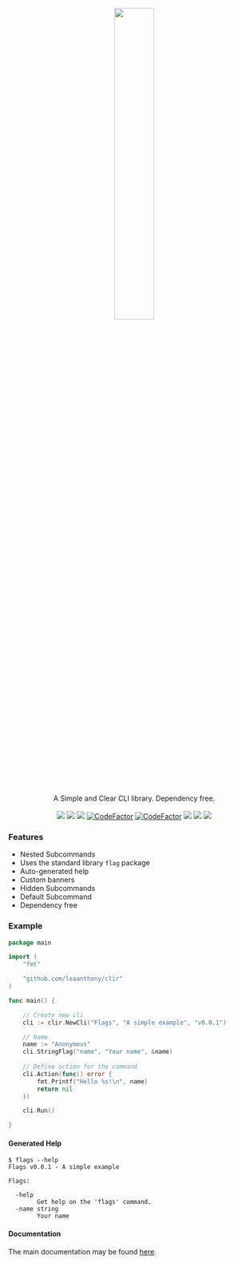 <p align="center" style="text-align: center">
   <img src="clir_logo.png" width="40%"><br/>
</p>
<p align="center">
   A Simple and Clear CLI library. Dependency free.<br/><br/>
   <a href="https://github.com/leaanthony/clir/blob/master/LICENSE"><img src="https://img.shields.io/badge/License-MIT-blue.svg"></a>
   <a href="https://goreportcard.com/report/github.com/leaanthony/clir"><img src="https://goreportcard.com/badge/github.com/leaanthony/clir"/></a>
   <a href="http://godoc.org/github.com/leaanthony/clir"><img src="https://img.shields.io/badge/godoc-reference-blue.svg"/></a>
   <a href="https://www.codefactor.io/repository/github/leaanthony/clir"><img src="https://www.codefactor.io/repository/github/leaanthony/clir/badge" alt="CodeFactor" /></a>
   <a href="https://github.com/leaanthony/clir/issues"><img src="https://img.shields.io/badge/contributions-welcome-brightgreen.svg?style=flat" alt="CodeFactor" /></a>
   <a href="https://app.fossa.com/projects/git%2Bgithub.com%2Fleaanthony%2Fclir?ref=badge_shield" alt="FOSSA Status"><img src="https://app.fossa.com/api/projects/git%2Bgithub.com%2Fleaanthony%2Fclir.svg?type=shield"/></a>
   <a href="https://houndci.com"><img src="https://img.shields.io/badge/Reviewed_by-Hound-8E64B0.svg"/></a>
	<a ><img src="https://github.com/bh90210/clir/workflows/build/badge.svg"/></a>

</p>


### Features

  * Nested Subcommands
  * Uses the standard library `flag` package
  * Auto-generated help
  * Custom banners
  * Hidden Subcommands
  * Default Subcommand
  * Dependency free

### Example

```go
package main

import (
	"fmt"

	"github.com/leaanthony/clir"
)

func main() {

	// Create new cli
	cli := clir.NewCli("Flags", "A simple example", "v0.0.1")

	// Name
	name := "Anonymous"
	cli.StringFlag("name", "Your name", &name)
	
	// Define action for the command
	cli.Action(func() error {
		fmt.Printf("Hello %s!\n", name)
		return nil
	})

	cli.Run()

}
```

#### Generated Help

```shell
$ flags --help
Flags v0.0.1 - A simple example

Flags:

  -help
        Get help on the 'flags' command.
  -name string
        Your name
```

#### Documentation

The main documentation may be found [here](https://clir.leaanthony.com).

